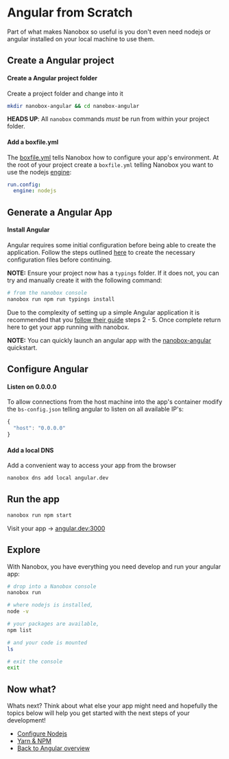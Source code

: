 # Angular from Scratch
Part of what makes Nanobox so useful is you don't even need nodejs or angular installed on your local machine to use them.

## Create a Angular project

#### Create a Angular project folder
Create a project folder and change into it

```bash
mkdir nanobox-angular && cd nanobox-angular
```

**HEADS UP**: All `nanobox` commands *must* be run from within your project folder.

#### Add a boxfile.yml
The <a href="https://docs.nanobox.io/boxfile/" target="\_blank">boxfile.yml</a> tells Nanobox how to configure your app's environment. At the root of your project create a `boxfile.yml` telling Nanobox you want to use the nodejs <a href="https://docs.nanobox.io/engines/" target="\_blank">engine</a>:

```yaml
run.config:
  engine: nodejs
```

## Generate a Angular App

#### Install Angular
Angular requires some initial configuration before being able to create the application. Follow the steps outlined <a href="https://angular.io/docs/ts/latest/quickstart.html#!#add-config-files" target="\_blank">here</a> to create the necessary configuration files before continuing.

**NOTE:** Ensure your project now has a `typings` folder. If it does not, you can try and manually create it with the following command:

```bash
# from the nanobox console
nanobox run npm run typings install
```

Due to the complexity of setting up a simple Angular application it is recommended that you <a href="https://angular.io/docs/ts/latest/quickstart.html#!#ngmodule" target="\_blank">follow their guide</a> steps 2 - 5. Once complete return here to get your app running with nanobox.

**NOTE:**  You can quickly launch an angular app with the <a href="https://github.com/nanobox-quickstarts/nanobox-angular" target="\_blank">nanobox-angular</a> quickstart.

## Configure Angular

#### Listen on 0.0.0.0
To allow connections from the host machine into the app's container modify the `bs-config.json` telling angular to listen on all available IP's:

```javascript
{
  "host": "0.0.0.0"
}
```

#### Add a local DNS
Add a convenient way to access your app from the browser

```bash
nanobox dns add local angular.dev
```

## Run the app

```bash
nanobox run npm start
```

Visit your app -> [angular.dev:3000](http://angular.dev:3000)

## Explore
With Nanobox, you have everything you need develop and run your angular app:

```bash
# drop into a Nanobox console
nanobox run

# where nodejs is installed,
node -v

# your packages are available,
npm list

# and your code is mounted
ls

# exit the console
exit
```

## Now what?
Whats next? Think about what else your app might need and hopefully the topics below will help you get started with the next steps of your development!

* [Configure Nodejs](/nodejs/angular/configure-nodejs)
* [Yarn & NPM](/nodejs/angular/package-managers)
* [Back to Angular overview](/nodejs/angular)
